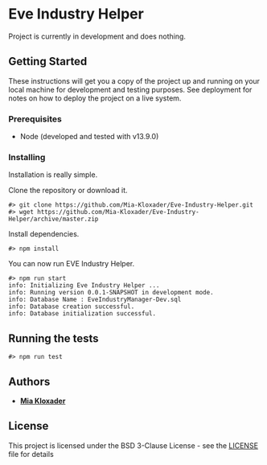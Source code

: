 # Eve Industry Helper

Project is currently in development and does nothing. 

## Getting Started

These instructions will get you a copy of the project up and running on your local machine for development and testing purposes. See deployment for notes on how to deploy the project on a live system.

### Prerequisites

* Node (developed and tested with v13.9.0)

### Installing

Installation is really simple.

Clone the repository or download it.
```
#> git clone https://github.com/Mia-Kloxader/Eve-Industry-Helper.git
#> wget https://github.com/Mia-Kloxader/Eve-Industry-Helper/archive/master.zip
```

Install dependencies.
```
#> npm install
```

You can now run EVE Industry Helper.
```
#> npm run start
info: Initializing Eve Industry Helper ...
info: Running version 0.0.1-SNAPSHOT in development mode.
info: Database Name : EveIndustryManager-Dev.sql
info: Database creation successful.
info: Database initialization successful.
```

## Running the tests

```
#> npm run test
```

## Authors

* [**Mia Kloxader**](https://github.com/Mia-Kloxader)

## License

This project is licensed under the BSD 3-Clause License - see the [LICENSE](LICENSE) file for details
